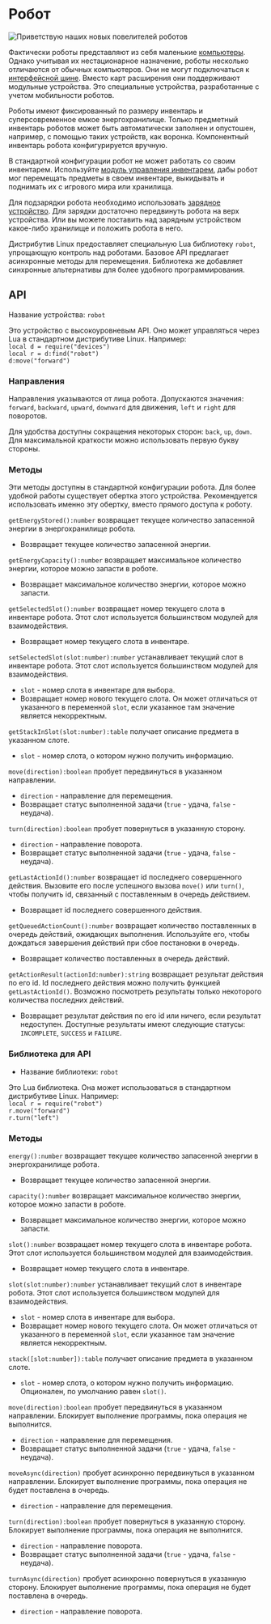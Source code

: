 # Робот
![Приветствую наших новых повелителей роботов](item:oc2:robot)

Фактически роботы представляют из себя маленькие [компьютеры](../block/computer.md). Однако учитывая их нестационарное назначение, роботы несколько отличаются от обычных компьютеров. Они не могут подключаться к [интерфейсной шине](../block/bus_interface.md). Вместо карт расширения они поддерживают модульные устройства. Это специальные устройства, разработанные с учетом мобильности роботов.

Роботы имеют фиксированный по размеру инвентарь и суперсовременное емкое энергохранилище. Только предметный инвентарь роботов может быть автоматически заполнен и опустошен, например, с помощью таких устройств, как воронка. Компонентный инвентарь робота конфигурируется вручную.

В стандартной конфигурации робот не может работать со своим инвентарем. Используйте [модуль управления инвентарем](inventory_operations_module.md), дабы робот мог перемещать предметы в своем инвентаре, выкидывать и поднимать их с игрового мира или хранилища.

Для подзарядки робота необходимо использовать [зарядное устройство](../block/charger.md). Для зарядки достаточно передвинуть робота на верх устройства. Или вы можете поставить над зарядным устройством какое-либо хранилище и положить робота в него.

Дистрибутив Linux предоставляет специальную Lua библиотеку `robot`, упрощающую контроль над роботами. Базовое API предлагает асинхронные методы для перемещения. Библиотека же добавляет синхронные альтернативы для более удобного программирования.

## API
Название устройства: `robot`

Это устройство с высокоуровневым API. Оно может управляться через Lua в стандартном дистрибутиве Linux. Например:  
`local d = require("devices")`  
`local r = d:find("robot")`  
`d:move("forward")`

### Направления
Направления указываются от лица робота. Допускаются значения: `forward`, `backward`, `upward`, `downward` для движения, `left` и `right` для поворотов.

Для удобства доступны сокращения некоторых сторон: `back`, `up`, `down`. Для максимальной краткости можно использовать первую букву стороны.

### Методы
Эти методы доступны в стандартной конфигурации робота. Для более удобной работы существует обертка этого устройства. Рекомендуется использовать именно эту обертку, вместо прямого доступа к роботу.

`getEnergyStored():number` возвращает текущее количество запасенной энергии в энергохранилище робота.
- Возвращает текущее количество запасенной энергии.

`getEnergyCapacity():number` возвращает максимальное количество энергии, которое можно запасти в роботе.
- Возвращает максимальное количество энергии, которое можно запасти.

`getSelectedSlot():number` возвращает номер текущего слота в инвентаре робота. Этот слот используется большинством модулей для взаимодействия.
- Возвращает номер текущего слота в инвентаре.

`setSelectedSlot(slot:number):number` устанавливает текущий слот в инвентаре робота. Этот слот используется большинством модулей для взаимодействия.
- `slot` - номер слота в инвентаре для выбора.
- Возвращает номер нового текущего слота. Он может отличаться от указанного в переменной `slot`, если указанное там значение является некорректным.

`getStackInSlot(slot:number):table` получает описание предмета в указанном слоте.
- `slot` - номер слота, о котором нужно получить информацию.

`move(direction):boolean` пробует передвинуться в указанном направлении.
- `direction` - направление для перемещения.
- Возвращает статус выполненной задачи (`true` - удача, `false` - неудача).

`turn(direction):boolean` пробует повернуться в указанную сторону.
- `direction` - направление поворота.
- Возвращает статус выполненной задачи (`true` - удача, `false` - неудача).

`getLastActionId():number` возвращает id последнего совершенного действия. Вызовите его после успешного вызова `move()` или `turn()`, чтобы получить id, связанный с поставленным в очередь действием.
- Возвращает id последнего совершенного действия.

`getQueuedActionCount():number` возвращает количество поставленных в очередь действий, ожидающих выполнения. Используйте его, чтобы дождаться завершения действий при сбое постановки в очередь.
- Возвращает количество поставленных в очередь действий.

`getActionResult(actionId:number):string` возвращает результат действия по его id. Id последнего действия можно получить функцией `getLastActionId()`. Возможно посмотреть результаты только некоторого количества последних действий.
- Возвращает результат действия по его id или ничего, если результат недоступен. Доступные результаты имеют следующие статусы: `INCOMPLETE`, `SUCCESS` и `FAILURE`.

### Библиотека для API
- Название библиотеки: `robot`

Это Lua библиотека. Она может использоваться в стандартном дистрибутиве Linux. Например:  
`local r = require("robot")`  
`r.move("forward")`  
`r.turn("left")`

### Методы
`energy():number` возвращает текущее количество запасенной энергии в энергохранилище робота.
- Возвращает текущее количество запасенной энергии.

`capacity():number` возвращает максимальное количество энергии, которое можно запасти в роботе.
- Возвращает максимальное количество энергии, которое можно запасти.

`slot():number` возвращает номер текущего слота в инвентаре робота. Этот слот используется большинством модулей для взаимодействия.
- Возвращает номер текущего слота в инвентаре.

`slot(slot:number):number` устанавливает текущий слот в инвентаре робота. Этот слот используется большинством модулей для взаимодействия.
- `slot` - номер слота в инвентаре для выбора.
- Возвращает номер нового текущего слота. Он может отличаться от указанного в переменной `slot`, если указанное там значение является некорректным.

`stack([slot:number]):table` получает описание предмета в указанном слоте.
- `slot` - номер слота, о котором нужно получить информацию. Опционален, по умолчанию равен `slot()`.

`move(direction):boolean` пробует передвинуться в указанном направлении. Блокирует выполнение программы, пока операция не выполнится.
- `direction` - направление для перемещения.
- Возвращает статус выполненной задачи (`true` - удача, `false` - неудача).

`moveAsync(direction)` пробует асинхронно передвинуться в указанном направлении. Блокирует выполнение программы, пока операция не будет поставлена в очередь.
- `direction` - направление для перемещения.

`turn(direction):boolean` пробует повернуться в указанную сторону. Блокирует выполнение программы, пока операция не выполнится.
- `direction` - направление поворота.
- Возвращает статус выполненной задачи (`true` - удача, `false` - неудача).

`turnAsync(direction)` пробует асинхронно повернуться в указанную сторону. Блокирует выполнение программы, пока операция не будет поставлена в очередь.
- `direction` - направление поворота.